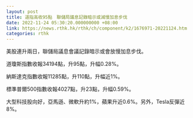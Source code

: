 ```yaml
---
layout: post
title: 道指高收95點　聯儲局議息記錄暗示或減慢加息步伐
date: 2022-11-24 05:30:20.000000000 +08:00
link: https://news.rthk.hk/rthk/ch/component/k2/1676971-20221124.htm
categories: rthk
---
```


美股連升兩日，聯儲局議息會議記錄暗示或會放慢加息步伐。

道瓊斯指數收報34194點，升95點，升幅0.28%。

納斯達克指數收報11285點，升110點，升幅近1%。

標準普爾500指數收報4027點，升23點，升幅0.59%。

大型科技股向好，亞馬遜、微軟升約1%，蘋果升近0.6%。另外，Tesla反彈近8%。
